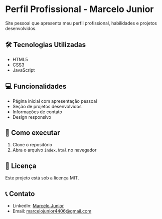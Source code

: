 # Perfil Profissional - Marcelo Junior

Site pessoal que apresenta meu perfil profissional, habilidades e projetos desenvolvidos.

## 🛠️ Tecnologias Utilizadas

- HTML5
- CSS3
- JavaScript

## 💻 Funcionalidades

- Página inicial com apresentação pessoal
- Seção de projetos desenvolvidos
- Informações de contato
- Design responsivo

## 🚀 Como executar

1. Clone o repositório
2. Abra o arquivo `index.html` no navegador

## 📝 Licença

Este projeto está sob a licença MIT.

## 📞 Contato

- LinkedIn: [Marcelo Junior](https://www.linkedin.com/in/marcelojunior21/)
- Email: marcelojunior4406@gmail.com